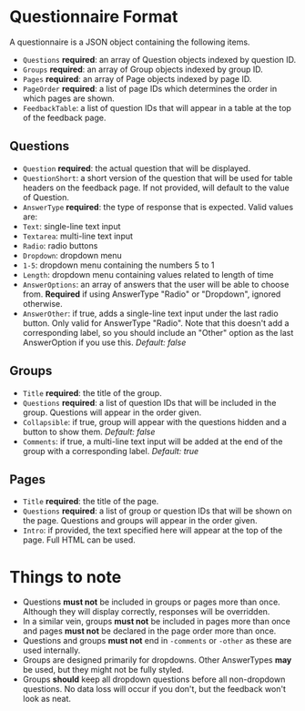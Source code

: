# Questionnaire Format

A questionnaire is a JSON object containing the following items.

* `Questions` **required**: an array of Question objects indexed by question ID.
* `Groups` **required**: an array of Group objects indexed by group ID.
* `Pages` **required**: an array of Page objects indexed by page ID.
* `PageOrder` **required**: a list of page IDs which determines the order in which pages are shown.
* `FeedbackTable`: a list of question IDs that will appear in a table at the top of the feedback page.

## Questions

* `Question` **required**: the actual question that will be displayed.
* `QuestionShort`: a short version of the question that will be used for table headers on the feedback page. If not provided, will default to the value of Question.
* `AnswerType` **required**: the type of response that is expected. Valid values are:
 * `Text`: single-line text input
 * `Textarea`: multi-line text input
 * `Radio`: radio buttons
 * `Dropdown`: dropdown menu
 * `1-5`: dropdown menu containing the numbers 5 to 1
 * `Length`: dropdown menu containing values related to length of time
* `AnswerOptions`: an array of answers that the user will be able to choose from. **Required** if using AnswerType "Radio" or "Dropdown", ignored otherwise.
* `AnswerOther`: if true, adds a single-line text input under the last radio button. Only valid for AnswerType "Radio". Note that this doesn't add a corresponding label, so you should include an "Other" option as the last AnswerOption if you use this. *Default: false*

## Groups

* `Title` **required**: the title of the group.
* `Questions` **required**: a list of question IDs that will be included in the group. Questions will appear in the order given.
* `Collapsible`: if true, group will appear with the questions hidden and a button to show them. *Default: false*
* `Comments`: if true, a multi-line text input will be added at the end of the group with a corresponding label. *Default: true*

## Pages

* `Title` **required**: the title of the page.
* `Questions` **required**: a list of group or question IDs that will be shown on the page. Questions and groups will appear in the order given.
* `Intro`: if provided, the text specified here will appear at the top of the page. Full HTML can be used.

# Things to note

* Questions **must not** be included in groups or pages more than once. Although they will display correctly, responses will be overridden.
* In a similar vein, groups **must not** be included in pages more than once and pages **must not** be declared in the page order more than once.
* Questions and groups **must not** end in `-comments` or `-other` as these are used internally.
* Groups are designed primarily for dropdowns. Other AnswerTypes **may** be used, but they might not be fully styled.
* Groups **should** keep all dropdown questions before all non-dropdown questions. No data loss will occur if you don't, but the feedback won't look as neat.
